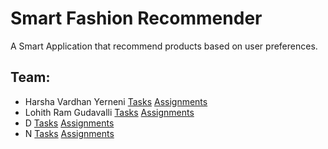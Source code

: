 # Smart Fashion Recommender
A Smart Application that recommend products based on user preferences.
## Team:
- Harsha Vardhan Yerneni [Tasks](https://github.com/)    [Assignments](https://github.com/IBM-EPBL/IBM-Project-39004-1660388637/tree/main/assignments/Harsha)
- Lohith Ram Gudavalli [Tasks](https://github.com/)    [Assignments](https://github.com/IBM-EPBL/IBM-Project-39004-1660388637/tree/main/assignments/G%20Lohith%20Ram)
- D [Tasks](https://github.com/)    [Assignments](https://github.com/)
- N [Tasks](https://github.com/)    [Assignments](https://github.com/)

 
